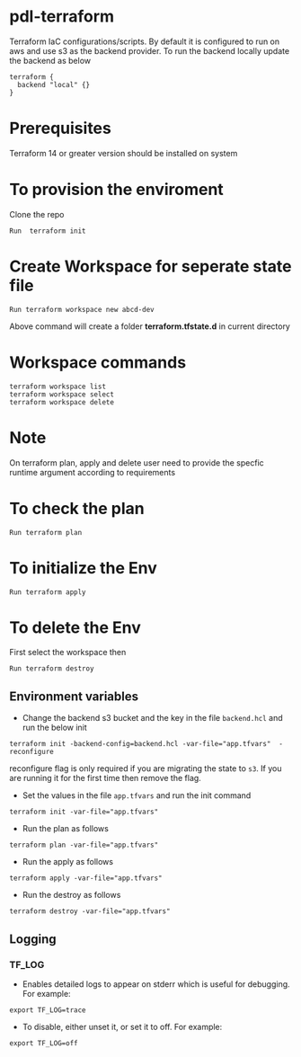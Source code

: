 # pdl-terraform
Terraform IaC configurations/scripts. By default it is configured to run on aws and use s3 as the backend provider. To run the backend locally update the backend as below
```
terraform {
  backend "local" {}
}
```

# Prerequisites
Terraform 14 or greater version should be installed on system

# To provision the enviroment 
Clone the repo

```
Run  terraform init
```
# Create Workspace for seperate state file

```
Run terraform workspace new abcd-dev
```
Above command will create a folder **terraform.tfstate.d** in current directory
# Workspace commands

```
terraform workspace list
terraform workspace select
terraform workspace delete

```
# Note
On terraform plan, apply and delete user need to provide the specfic runtime argument according to requirements

# To check the plan
```
Run terraform plan
```

# To initialize the Env
```
Run terraform apply
```

# To delete the Env
First select the workspace then 

```
Run terraform destroy
``` 

## Environment variables
* Change the backend s3 bucket and the key in the file `backend.hcl` and run the below init
```
terraform init -backend-config=backend.hcl -var-file="app.tfvars"  -reconfigure
```
reconfigure flag is only required if you are migrating the state to `s3`. If you are running it for the first time then remove the flag.

* Set the values in the file `app.tfvars` and run the init command
```
terraform init -var-file="app.tfvars"
```

* Run the plan as follows
```
terraform plan -var-file="app.tfvars"
```

* Run the apply as follows
```
terraform apply -var-file="app.tfvars"
```

* Run the destroy as follows
```
terraform destroy -var-file="app.tfvars"
```

## Logging
### TF_LOG
* Enables detailed logs to appear on stderr which is useful for debugging. For example:
```
export TF_LOG=trace
```
* To disable, either unset it, or set it to off. For example:
```
export TF_LOG=off
```
